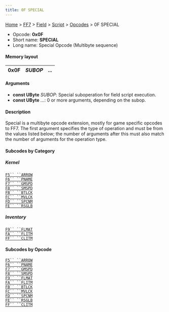 ```yaml
---
title: 0F SPECIAL
---
```


[Home](../../../../Main%20Page.md.md) > [FF7](../../../../FF7.md) > [Field](../../../Field.md) > [Script](../../Script.md) > [Opcodes](../Opcodes.md) > 0F SPECIAL

-   Opcode: **0x0F**
-   Short name: **SPECIAL**
-   Long name: Special Opcode (Multibyte sequence)

#### Memory layout

| 0x0F | *SUBOP* | *...* |
|------|---------|-------|

#### Arguments

-   **const UByte** *SUBOP*: Special suboperation for field script
    execution.
-   **const UByte** *...*: 0 or more arguments, depending on the subop.

#### Description

Special is a multibyte opcode extension, mostly for game specific
opcodes to FF7. The first argument specifies the type of operation and
must be from the values listed below; the number of arguments after this
must also match the number of arguments for the operation type.

#### Subcodes by Category

##### Kernel

[`F5`` ``ARROW`][]  
[`F6`` ``PNAME`][]  
[`F7`` ``GMSPD`][]  
[`F8`` ``SMSPD`][]  
[`FB`` ``BTLCK`][]  
[`FC`` ``MVLCK`][]  
[`FD`` ``SPCNM`][]  
[`FE`` ``RSGLB`][]

##### Inventory

[`F9`` ``FLMAT`][]  
[`FA`` ``FLITM`][]  
[`FF`` ``CLITM`][]

#### Subcodes by Opcode

[`F5`` ``ARROW`][]  
[`F6`` ``PNAME`][]  
[`F7`` ``GMSPD`][]  
[`F8`` ``SMSPD`][]  
[`F9`` ``FLMAT`][]  
[`FA`` ``FLITM`][]  
[`FB`` ``BTLCK`][]  
[`FC`` ``MVLCK`][]  
[`FD`` ``SPCNM`][]  
[`FE`` ``RSGLB`][]  
[`FF`` ``CLITM`][]

  [`F5`` ``ARROW`]: 0F%20SPECIAL/F5%20ARROW.md
    "wikilink"
  [`F6`` ``PNAME`]: 0F%20SPECIAL/F6%20PNAME.md
    "wikilink"
  [`F7`` ``GMSPD`]: 0F%20SPECIAL/F7%20GMSPD.md
    "wikilink"
  [`F8`` ``SMSPD`]: 0F%20SPECIAL/F8%20SMSPD.md
    "wikilink"
  [`FB`` ``BTLCK`]: 0F%20SPECIAL/FB%20BTLCK.md
    "wikilink"
  [`FC`` ``MVLCK`]: 0F%20SPECIAL/FC%20MVLCK.md
    "wikilink"
  [`FD`` ``SPCNM`]: 0F%20SPECIAL/FD%20SPCNM.md
    "wikilink"
  [`FE`` ``RSGLB`]: 0F%20SPECIAL/FE%20RSGLB.md
    "wikilink"
  [`F9`` ``FLMAT`]: 0F%20SPECIAL/F9%20FLMAT.md
    "wikilink"
  [`FA`` ``FLITM`]: 0F%20SPECIAL/FA%20FLITM.md
    "wikilink"
  [`FF`` ``CLITM`]: 0F%20SPECIAL/FF%20CLITM.md
    "wikilink"
